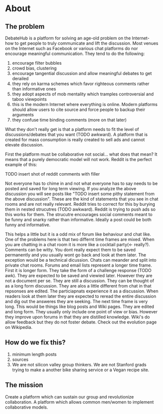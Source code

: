﻿
# About

## The problem

DebateHub is a platform for solving an age-old problem on the Internet- how to get people to truly communicate and lift the discussion. Most venues on the Internet such as Facebook or various chat platforms do nor encourage meaningful communication. They tend to do the following:

1. encourage filter bubbles
2. crowd bias, clustering
3. encourage tangential discussion and allow meaningful debates to get derailed
4. they rely on karma schemes which favor righteous comments rather than informative ones
5. they adopt aspects of mob mentality which tramples controversial and taboo viewpoints
6. this is the modern Internet where everything is online. Modern platforms should allow users to cite source and force people to backup their arguments
7. they confuse time binding comments (more on that later)

What they don't really get is that a platform needs to fit the level of discussions/debates that you want (TODO awkward). A platform that is created for mass consumption is really created to sell ads and cannot elevate discussion. 

First the platform must be collaborative not social... what does that mean? It means that a purely democratic model will not work. Reddit is the perfect example of this:

TODO insert shot of reddit comments with filler

Not everyone has to chime in and not what everyone has to say needs to be posted and saved for long term viewing. If you analyze the above discussion you will see posts like "TODO insert some pithy statement from the above discussion". These are the kind of statements that you see in chat rooms and are not really relevant. Reddit tries to correct for this by burying them in nested strucutres (TODO awkward). Reddit is trying to push ads so this works for them. The strucutre encourages social comments meant to be funny and snarky rather than informative. Ideally a post could be both funny and informative.  

This helps a little but it is a odd mix of forum like behaviour and chat like. One of the problems here is that two differnt time frames are mixed. When you are chatting in a chat room it is more like a cocktail party(<- really?). Comments can be witty. You dont really expect them to be saved permanently and you usually wont go back and look at them later. The exception would be a technical dicussion. Chats can meander and split into private chat rooms. Forums and email lists represent a longer time frame. First it is longer form. They take the form of a challenge response (TODO awk). They are expected to be saved and viewied later. However they are not a document per se. They are still a discussion. They can be thought of as a long form discussion.  They are alos a little different from chat in that repsonses are edited. The particiapnats experience it as a discussion. When readers look at them later they are expected to reread the entire discussion and dig out the answeres they are seeking. The next time frame is very long. This would be things like blog posts and Wiki pages. They are edited and long form. They usually only include one point of view or bias. However they improve upon forums in that they are distilled knowledge. Wiki's do allow feedback but they do not foster debate. Check out the evolution page on Wikipedia. 

## How do we fix this?

1. minimum length posts
2. sources
3. We are not silicon valley group thinkers. We are not Stanford grads trying to make a another bike sharing service or a Vegan recipe site. 

## The mission

Create a platform which can sustain our group and revolutionize collaboration. A platform which allows common men/women to implement collaborative models. 

